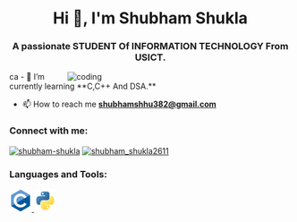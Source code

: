 <h1 align="center">Hi 👋, I'm Shubham Shukla</h1>
<h3 align="center">A passionate STUDENT Of INFORMATION TECHNOLOGY From USICT.</h3>
<img align="right" alt="coding" width="400" src="https://user-images.githubusercontent.com/55389276/140866485-8fb1c876-9a8f-4d6a-98dc-08c4981eaf70.gif">
ca
- 🌱 I’m currently learning **C,C++ And DSA.**

- 📫 How to reach me **shubhamshhu382@gmail.com**

<h3 align="left">Connect with me:</h3>
<p align="left">
<a href="https://linkedin.com/in/shubham-shukla" target="blank"><img align="center" src="https://raw.githubusercontent.com/rahuldkjain/github-profile-readme-generator/master/src/images/icons/Social/linked-in-alt.svg" alt="shubham-shukla" height="30" width="40" /></a>
<a href="https://instagram.com/shubham_shukla2611" target="blank"><img align="center" src="https://raw.githubusercontent.com/rahuldkjain/github-profile-readme-generator/master/src/images/icons/Social/instagram.svg" alt="shubham_shukla2611" height="30" width="40" /></a>
</p>

<h3 align="left">Languages and Tools:</h3>
<p align="left"> <a href="https://www.cprogramming.com/" target="_blank" rel="noreferrer"> <img src="https://raw.githubusercontent.com/devicons/devicon/master/icons/c/c-original.svg" alt="c" width="40" height="40"/> </a> <a href="https://www.python.org" target="_blank" rel="noreferrer"> <img src="https://raw.githubusercontent.com/devicons/devicon/master/icons/python/python-original.svg" alt="python" width="40" height="40"/> </a> </p>
